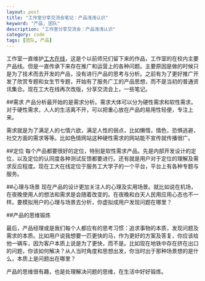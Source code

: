 ```yaml
---
layout: post
title: "工作室分享交流会笔记：产品浅浅认识"
keyword: "产品, 团队"
description: "工作室分享交流会：产品浅浅认识"
category: code
tags: [团队, 产品]
---
```


工作室一直维护[工大在线](http://www.gdutonline.com "工大在线")，这是个以前师兄们留下来的作品，工作室的在校内主要产品线。但是一直传承下来存在推广和运营上的各种问题。主要原因是做的时候只是为了技术而去开发的产品，没有进行产品的思考与分析。之前有为了更好推广开发了欣赏专题和女生节专题，开始有了服务广工的产品思想，而不是当初的普通资讯集合。现在工大在线再次改版，分享交流会上，一些笔记。

##需求
产品分析最开始的是需求分析。需求大体可以分为硬性需求和软性需求。对于硬性需求，人人的生活离不开，可以把重心放在产品的易用性轻便，专注上来。

需求就是为了满足人的七情六欲，满足人性的弱点，比如懒惰，情色，恐惧逃避，社交方面的需求等等。比如色情网站这种硬性需求的网站能不宣传就传播很广。

##定位
每个产品都要很好的定位，特别是软性需求产品。先是内部开发设计的定位，以及定位的认同度各种测试反馈都要进行。还有就是用户对于定位的理解及需求反应程度。现在工大在线定位于服务工大学子的一个平台，平台上有各种专题与服务。

##心理与场景
现在产品的设计更加关注人的心理及实用场景。就比如说在机场，在夜晚使用人的想法和需求是会随着改变的。在夜晚和白天人民用应用心态也不一样。要模拟用户的心理与场景去分析，你虚拟成用户发现问题在哪里？

##产品的思维锻炼

最后，产品经理或是我们每个人都应有的思考习惯：追求事物的本质，发现问题及需求的本质。比如用户说我想要一匹更快的马，作为更好的方案及答复，你应该给他一辆车，因为客户本质上说是为了更快，而不是。比如现在地铁中存在挤在出口的问题，你该如何解决？从人当时角度和思想出发，你当时出于那种场景想的是什么，本质上是问题出在哪里？

产品的思维很有趣，也是处理解决问题的思维，在生活中好好锻炼。